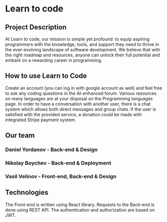 # Learn to code

## Project Description

At Learn to code, our mission is simple yet profound: to equip aspiring programmers with the knowledge, tools, and support they need to thrive in the ever-evolving landscape of software development. We believe that with the right roadmap and resources, anyone can unlock their full potential and embark on a rewarding career in programming.

## How to use Learn to Code

Create an account (you can log in with google account as well) and feel free to ask any coding questions in the AI-enhanced forum. Various resources on many languages are at your disposal on the Programming languages page. In order to have a conversation with another user, there is a chat system which allows both direct messages and group chats. If the user is satisfied with the provided service, a donation could be made with integrated Stripe payment system.

## Our team

### Daniel Yordanov - Back-end & Design
### Nikolay Boychev - Back-end & Deployment
### Vasil Velinov - Front-end, Back-end & Design

## Technologies

The Front-end is written using React library. Requests to the Back-end is done using REST API. The authentication and authorization are based on JWT.
